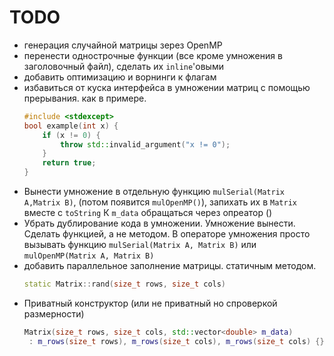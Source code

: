 # TODO
* генерация случайной матрицы зерез OpenMP
* перенести однострочные функции (все кроме умножения в заголовочный файл), сделать их `inline`'овыми
* добавить оптимизацию и ворнинги к флагам
* избавиться от куска интерфейса в умножении матриц с помощью прерывания. как в примере.
	```cpp
	#include <stdexcept> 
	bool example(int x) {
		if (x != 0) {
			throw std::invalid_argument("x != 0");
		}
		return true;
	}
	```
* Вынести умножение в отдельную функцию `mulSerial(Matrix A,Matrix B)`, (потом появится `mulOpenMP()`), запихать их в `Matrix` вместе с `toString` К `m_data` обращаться через опреатор ()
* Убрать дублирование кода в умножении. Умножение вынести. Сделать функцией, а не методом. В операторе умножения просто вызывать функцию `mulSerial(Matrix A, Matrix B)` или `mulOpenMP(Matrix A, Matrix B)`
* добавить параллельное заполнение матрицы. статичным методом.
	```cpp
	static Matrix::rand(size_t rows, size_t cols)
	```
* Приватный конструктор (или не приватный но спроверкой размерности)
	```cpp
	Matrix(size_t rows, size_t cols, std::vector<double> m_data)
	 : m_rows(size_t rows), m_rows(size_t cols), m_rows(size_t cols) {} 
	```

